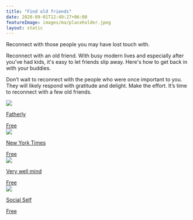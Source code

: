 ```yaml
---
title: "Find old friends"
date: 2020-09-01T12:49:27+06:00
featureImage: images/ma/placeholder.jpeg
layout: static
---
```


Reconnect with those people you may have lost touch with.

Reconnect with an old friend. With busy modern lives and especially after you've had kids, it's easy to let friends slip away. Here's how to get back in with your buddies.

Don’t wait to reconnect with the people who were once important to you. They will likely respond with gratitude and delight. Make the effort. It’s time to reconnect with a few old friends.

<a class="ma-link" href="https://www.fatherly.com/love-money/best-way-reach-out-old-friend-advice"><div class="ma-card ma-card-Community"><div class="ma-icon"><img src ="/images/icon-check.png"/></div><div class="ma-name"><p>Fatherly</p></div><div class="ma-paid-text"><span>Free</span></div></div></a><a class="ma-link" href="https://www.nytimes.com/2022/07/11/well/family/check-in-text-friendship.html"><div class="ma-card ma-card-Community"><div class="ma-icon"><img src ="/images/icon-check.png"/></div><div class="ma-name"><p>New York Times</p></div><div class="ma-paid-text"><span>Free</span></div></div></a><a class="ma-link" href="https://www.verywellmind.com/how-to-reconnect-with-an-old-friend-without-making-it-awkward-5225930"><div class="ma-card ma-card-Community"><div class="ma-icon"><img src ="/images/icon-check.png"/></div><div class="ma-name"><p>Very well mind</p></div><div class="ma-paid-text"><span>Free</span></div></div></a><a class="ma-link" href="https://socialself.com/blog/reconnect-friend/"><div class="ma-card ma-card-Community"><div class="ma-icon"><img src ="/images/icon-check.png"/></div><div class="ma-name"><p>Social Self</p></div><div class="ma-paid-text"><span>Free</span></div></div></a>  

<br/><br/>






